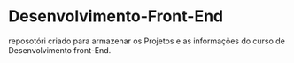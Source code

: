 # Desenvolvimento-Front-End
reposotóri criado para armazenar os Projetos e as informações do curso de Desenvolvimento front-End.
